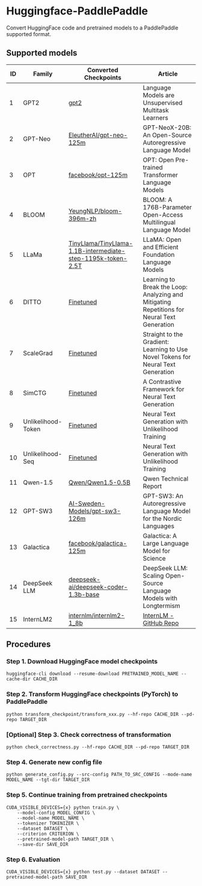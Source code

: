 # Huggingface-PaddlePaddle

Convert HuggingFace code and pretrained models to a PaddlePaddle supported format.

## Supported models

| ID  | Family             | Converted Checkpoints                                                                                                        | Article                                                                                     |
| --- | ------------------ | ---------------------------------------------------------------------------------------------------------------------------- | ------------------------------------------------------------------------------------------- |
| 1   | GPT2               | [gpt2](https://huggingface.co/DataHammer/PaddlePaddle-GPT2)                                                                  | Language Models are Unsupervised Multitask Learners                                         |
| 2   | GPT-Neo            | [EleutherAI/gpt-neo-125m](https://huggingface.co/DataHammer/PaddlePaddle-GPT-Neo-125M)                                       | GPT-NeoX-20B: An Open-Source Autoregressive Language Model                                  |
| 3   | OPT                | [facebook/opt-125m](https://huggingface.co/DataHammer/PaddlePaddle-OPT-125M)                                                 | OPT: Open Pre-trained Transformer Language Models                                           |
| 4   | BLOOM              | [YeungNLP/bloom-396m-zh](https://huggingface.co/DataHammer/PaddlePaddle-BLOOM-396M-zh)                                       | BLOOM: A 176B-Parameter Open-Access Multilingual Language Model                             |
| 5   | LLaMa              | [TinyLlama/TinyLlama-1.1B-intermediate-step-1195k-token-2.5T](https://huggingface.co/DataHammer/PaddlePaddle-TinyLlama-1.1B) | LLaMA: Open and Efficient Foundation Language Models                                        |
| 6   | DITTO              | [Finetuned](https://huggingface.co/DataHammer/PaddlePaddle-DITTO)                                                            | Learning to Break the Loop: Analyzing and Mitigating Repetitions for Neural Text Generation |
| 7   | ScaleGrad          | [Finetuned](https://huggingface.co/DataHammer/PaddlePaddle-ScaleGrad)                                                        | Straight to the Gradient: Learning to Use Novel Tokens for Neural Text Generation           |
| 8   | SimCTG             | [Finetuned](https://huggingface.co/DataHammer/PaddlePaddle-SimCTG)                                                           | A Contrastive Framework for Neural Text Generation                                          |
| 9   | Unlikelihood-Token | [Finetuned](https://huggingface.co/DataHammer/PaddlePaddle-UnlikelihoodTraining-Token-Level)                                 | Neural Text Generation with Unlikelihood Training                                           |
| 10  | Unlikelihood-Seq   | [Finetuned](https://huggingface.co/DataHammer/PaddlePaddle-UnlikelihoodTraining-Sequence-Level)                              | Neural Text Generation with Unlikelihood Training                                           |
| 11  | Qwen-1.5           | [Qwen/Qwen1.5-0.5B](https://huggingface.co/Qwen/Qwen1.5-0.5B)                                                                | Qwen Technical Report                                                                       |
| 12  | GPT-SW3            | [AI-Sweden-Models/gpt-sw3-126m](https://huggingface.co/AI-Sweden-Models/gpt-sw3-126m)                                        | GPT-SW3: An Autoregressive Language Model for the Nordic Languages                          |
| 13  | Galactica          | [facebook/galactica-125m](https://huggingface.co/facebook/galactica-125m)                                                    | Galactica: A Large Language Model for Science                                               |
| 14  | DeepSeek LLM       | [deepseek-ai/deepseek-coder-1.3b-base](https://huggingface.co/deepseek-ai/deepseek-coder-1.3b-base)                          | DeepSeek LLM: Scaling Open-Source Language Models with Longtermism                          |
| 15  | InternLM2          | [internlm/internlm2-1_8b](https://huggingface.co/internlm/internlm2-1_8b)                                                    | [InternLM - GitHub Repo](https://github.com/InternLM/InternLM)                              |

## Procedures

### Step 1. Download HuggingFace model checkpoints

```commandline
huggingface-cli download --resume-download PRETRAINED_MODEL_NAME --cache-dir CACHE_DIR
```

### Step 2. Transform HuggingFace checkpoints (PyTorch) to PaddlePaddle

```commandline
python transform_checkpoint/transform_xxx.py --hf-repo CACHE_DIR --pd-repo TARGET_DIR
```

### [Optional] Step 3. Check correctness of transformation

```commandline
python check_correctness.py --hf-repo CACHE_DIR --pd-repo TARGET_DIR
```

### Step 4. Generate new config file

```commandline
python generate_config.py --src-config PATH_TO_SRC_CONFIG --mode-name MODEL_NAME --tgt-dir TARGET_DIR
```

### Step 5. Continue training from pretrained checkpoints

```commandline
CUDA_VISIBLE_DEVICES={x} python train.py \
    --model-config MODEL_CONFIG \
    --model-name MODEL_NAME \
    --tokenizer TOKENIZER \
    --dataset DATASET \
    --criterion CRITERION \
    --pretrained-model-path TARGET_DIR \
    --save-dir SAVE_DIR
```

### Step 6. Evaluation

```commandline
CUDA_VISIBLE_DEVICES={x} python test.py --dataset DATASET --pretrained-model-path SAVE_DIR
```
